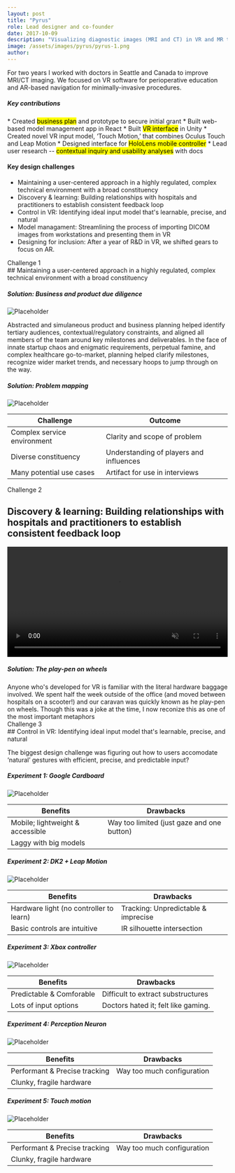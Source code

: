 ```yaml
---
layout: post
title: "Pyrus"
role: Lead designer and co-founder
date: 2017-10-09  
description: "Visualizing diagnostic images (MRI and CT) in VR and MR to improve outcomes and patient education"
image: /assets/images/pyrus/pyrus-1.png
author:
---
```

For two years I worked with doctors in Seattle and Canada to improve MRI/CT imaging. We focused on VR software for perioperative education and AR-based navigation for minimally-invasive procedures.
<h5>Key contributions</h5>
* Created <mark>business plan</mark> and prototype to secure initial grant
* Built web-based model management app in React
* Built <mark>VR interface</mark> in Unity
* Created novel VR input model, ‘Touch Motion,’ that combines Oculus Touch and Leap Motion
* Designed interface for <mark>HoloLens mobile controller</mark>
* Lead user research -- <mark>contextual inquiry and usability analyses</mark> with docs

<div class="greyDiv">
<div class="grid">
  <h4>Key design challenges</h4>
  <ul>
    <li>Maintaining a user-centered approach in a highly regulated, complex technical environment with a broad constituency</li>
    <li>Discovery & learning: Building relationships with hospitals and practitioners to establish consistent feedback loop</li>
    <li>Control in VR: Identifying ideal input model that's learnable, precise, and natural</li>
    <li>Model managament: Streamlining the process of importing DICOM images from workstations and presenting them in VR</li>
    <li>Designing for inclusion: After a year of R&D in VR, we shifted gears to focus on AR.</li>
  </ul>
  </div>
</div>

<!-- ![Placeholder](/assets/images/pyrus/AR.png#full) -->

<div class="smll">Challenge 1</div>
## Maintaining a user-centered approach in a highly regulated, complex technical environment with a broad constituency


##### Solution: Business and product due diligence

![Placeholder](/assets/images/pyrus/product_plan.png)

Abstracted and simulaneous product and business planning helped identify tertiary audiences, contextual/regulatory constraints, and aligned all members of the team around key milestones and deliverables. In the face of innate startup chaos and enigmatic requirements, perpetual famine, and complex healthcare go-to-market, planning helped clarify milestones, recognize wider market trends, and necessary hoops to jump through on the way.

##### Solution: Problem mapping

![Placeholder](/assets/images/pyrus/journey_map.png)

Challenge | Outcome
------------ | -------------
Complex service environment | Clarity and scope of problem
Diverse constituency | Understanding of players and influences
Many potential use cases | Artifact for use in interviews


<div class="greyDiv">
  <div class="grid">
  <div class="smll">Challenge 2</div>
  <h2> Discovery & learning: Building relationships with hospitals and practitioners to establish consistent feedback loop</h2>

<video width="100%" controls muted autoplay>
    <source src="/assets/images/pyrus/research.mp4" type="video/mp4">
</video>

<h5>Solution: The play-pen on wheels</h5>
Anyone who's developed for VR is familiar with the literal hardware baggage involved. We spent half the week outside of the office (and moved between hospitals on a scooter!) and our caravan was quickly known as he play-pen on wheels. Though this was a joke at the time, I now reconize this as one of the most important metaphors 
</div>
</div>

<div class="smll">Challenge 3</div>
## Control in VR: Identifying ideal input model that's learnable, precise, and natural

The biggest design challenge was figuring out how to users  accomodate ‘natural’ gestures with efficient, precise, and predictable input?

##### Experiment 1: Google Cardboard

![Placeholder](/assets/images/pyrus/exp1_googleCardboard.png)

Benefits | Drawbacks
------------ | -------------
Mobile; lightweight & accessible | Way too limited (just gaze and one button)
 | Laggy with big models

##### Experiment 2: DK2 + Leap Motion

![Placeholder](/assets/images/pyrus/exp2_dk.png)

Benefits | Drawbacks
------------ | -------------
Hardware light (no controller to learn) | Tracking: Unpredictable & imprecise
Basic controls are intuitive | IR silhouette intersection

##### Experiment 3: Xbox controller

![Placeholder](/assets/images/pyrus/exp3_xbox.jpg)

Benefits | Drawbacks
------------ | -------------
Predictable & Comforable | Difficult to extract substructures
Lots of input options | Doctors hated it; felt like gaming.

##### Experiment 4: Perception Neuron

![Placeholder](/assets/images/pyrus/exp4_neuron.png)

Benefits | Drawbacks
------------ | -------------
Performant & Precise tracking | Way too much configuration
 | Clunky, fragile hardware

 ##### Experiment 5: Touch motion

![Placeholder](/assets/images/pyrus/exp4_neuron.png)

Benefits | Drawbacks
------------ | -------------
Performant & Precise tracking | Way too much configuration
 | Clunky, fragile hardware